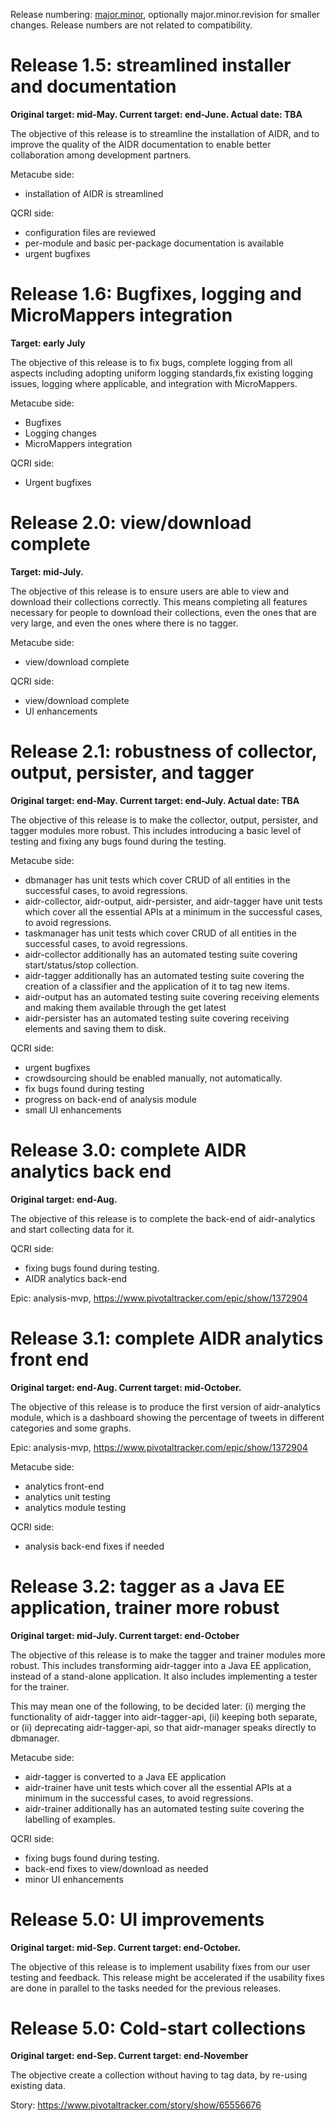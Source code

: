 Release numbering: [major.minor](https://www.gnu.org/prep/standards/html_node/Releases.html#index-version-numbers_002c-for-releases), optionally major.minor.revision for smaller changes. Release numbers are not related to compatibility.

# Release 1.5: streamlined installer and documentation

**Original target: mid-May. Current target: end-June. Actual date: TBA**

The objective of this release is to streamline the installation of AIDR, and to improve the quality of the AIDR documentation to enable better collaboration among development partners.

Metacube side:
* installation of AIDR is streamlined

QCRI side:
* configuration files are reviewed
* per-module and basic per-package documentation is available
* urgent bugfixes

# Release 1.6: Bugfixes, logging and MicroMappers integration

**Target: early July**

The objective of this release is to fix bugs, complete logging from all aspects including adopting uniform logging standards,fix existing logging issues, logging where applicable, and integration with MicroMappers.

Metacube side:
* Bugfixes
* Logging changes
* MicroMappers integration

QCRI side:
* Urgent bugfixes

# Release 2.0: view/download complete

**Target: mid-July.**

The objective of this release is to ensure users are able to view and download their collections correctly. This means completing all features necessary for people to download their collections, even the ones that are very large, and even the ones where there is no tagger.

Metacube side:
* view/download complete

QCRI side:
* view/download complete
* UI enhancements

# Release 2.1: robustness of collector, output, persister, and tagger

**Original target: end-May. Current target: end-July. Actual date: TBA**

The objective of this release is to make the collector, output, persister, and tagger modules more robust. This includes introducing a basic level of testing and fixing any bugs found during the testing.

Metacube side:
* dbmanager has unit tests which cover CRUD of all entities in the successful cases, to avoid regressions.
* aidr-collector, aidr-output, aidr-persister, and aidr-tagger have unit tests which cover all the essential APIs at a minimum in the successful cases, to avoid regressions.
* taskmanager has unit tests which cover CRUD of all entities in the successful cases, to avoid regressions.
* aidr-collector additionally has an automated testing suite covering start/status/stop collection.
* aidr-tagger additionally has an automated testing suite covering the creation of a classifier and the application of it to tag new items.
* aidr-output has an automated testing suite covering receiving elements and making them available through the get latest
* aidr-persister has an automated testing suite covering receiving elements and saving them to disk.

QCRI side:
* urgent bugfixes
* crowdsourcing should be enabled manually, not automatically.
* fix bugs found during testing
* progress on back-end of analysis module
* small UI enhancements

# Release 3.0: complete AIDR analytics back end

**Original target: end-Aug.**

The objective of this release is to complete the back-end of aidr-analytics and start collecting data for it.

QCRI side:
* fixing bugs found during testing.
* AIDR analytics back-end

Epic: analysis-mvp, https://www.pivotaltracker.com/epic/show/1372904

# Release 3.1: complete AIDR analytics front end

**Original target: end-Aug. Current target: mid-October.**

The objective of this release is to produce the first version of aidr-analytics module, which is a dashboard showing the percentage of tweets in different categories and some graphs.

Epic: analysis-mvp, https://www.pivotaltracker.com/epic/show/1372904

Metacube side:
* analytics front-end
* analytics unit testing
* analytics module testing 

QCRI side:
* analysis back-end fixes if needed

# Release 3.2: tagger as a Java EE application, trainer more robust

**Original target: mid-July. Current target: end-October**

The objective of this release is to make the tagger and trainer modules more robust. This includes transforming aidr-tagger into a Java EE application, instead of a stand-alone application. It also includes implementing a tester for the trainer.

This may mean one of the following, to be decided later: (i) merging the functionality of aidr-tagger into aidr-tagger-api, (ii) keeping both separate, or (ii) deprecating aidr-tagger-api, so that aidr-manager speaks directly to dbmanager.


Metacube side:
* aidr-tagger is converted to a Java EE application
* aidr-trainer have unit tests which cover all the essential APIs at a minimum in the successful cases, to avoid regressions.
* aidr-trainer additionally has an automated testing suite covering the labelling of examples.

QCRI side:
* fixing bugs found during testing.
* back-end fixes to view/download as needed
* minor UI enhancements

# Release 5.0: UI improvements

**Original target: mid-Sep. Current target: end-October.**

The objective of this release is to implement usability fixes from our user testing and feedback. This release might be accelerated if the usability fixes are done in parallel to the tasks needed for the previous releases.

# Release 5.0: Cold-start collections

**Original target: end-Sep. Current target: end-November**

The objective create a collection without having to tag data, by re-using existing data.

Story: https://www.pivotaltracker.com/story/show/65556676